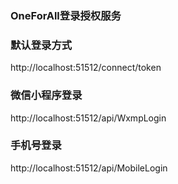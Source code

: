 ﻿### OneForAll登录授权服务

### 默认登录方式
http://localhost:51512/connect/token

### 微信小程序登录
http://localhost:51512/api/WxmpLogin

### 手机号登录
http://localhost:51512/api/MobileLogin
